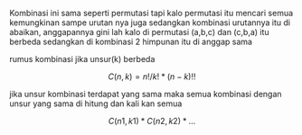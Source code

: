 Kombinasi ini sama seperti permutasi tapi kalo permutasi itu mencari semua kemungkinan sampe urutan nya juga sedangkan kombinasi urutannya itu di abaikan, anggapannya gini lah kalo di permutasi (a,b,c) dan (c,b,a) itu berbeda sedangkan di kombinasi 2 himpunan itu di anggap sama

rumus kombinasi jika unsur(k) berbeda 

$$
C(n,k) = n!/k!*(n-k)!!
$$

jika unsur kombinasi terdapat yang sama maka semua kombinasi dengan unsur yang sama di hitung dan kali kan semua

$$
	C(n1,k1)*C(n2,k2)*...
$$